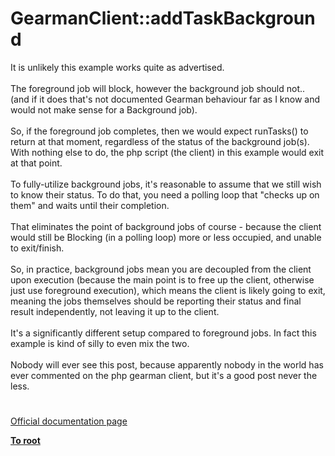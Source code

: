 # GearmanClient::addTaskBackground



It is unlikely this example works quite as advertised.<br><br>The foreground job will block, however the background job should not.. (and if it does that&apos;s not documented Gearman behaviour far as I know and would not make sense for a Background job).<br><br>So, if the foreground job completes, then we would expect runTasks() to return at that moment, regardless of the status of the background job(s). With nothing else to do, the php script (the client) in this example would exit at that point. <br><br>To fully-utilize background jobs, it&apos;s reasonable to assume that we still wish to know their status. To do that, you need a polling loop that "checks up on them" and waits until their completion. <br><br>That eliminates the point of background jobs of course - because the client would still be Blocking (in a polling loop) more or less occupied, and unable to exit/finish. <br><br>So, in practice, background jobs mean you are decoupled from the client upon execution (because the main point is to free up the client, otherwise just use foreground execution), which means the client is likely going to exit, meaning the jobs themselves should be reporting their status and final result independently, not leaving it up to the client. <br><br>It&apos;s a significantly different setup compared to foreground jobs. In fact this example is kind of silly to even mix the two. <br><br>Nobody will ever see this post, because apparently nobody in the world has ever commented on the php gearman client, but it&apos;s a good post never the less.  

#

[Official documentation page](https://www.php.net/manual/en/gearmanclient.addtaskbackground.php)

**[To root](/README.md)**